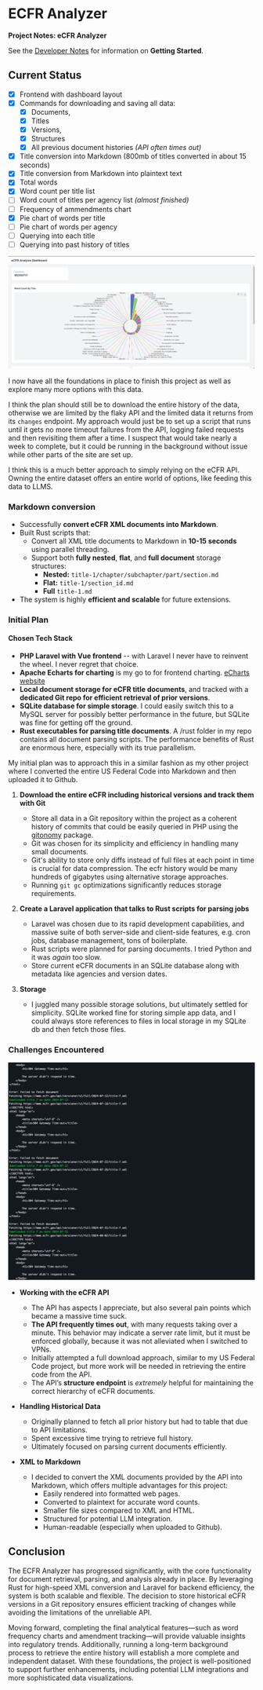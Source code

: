 # ECFR Analyzer

**Project Notes: eCFR Analyzer**

See the [Developer Notes](./docs/dev-notes.md) for information on **Getting Started**.

## **Current Status** ##
- [x] Frontend with dashboard layout
- [x] Commands for downloading and saving all data:
  - [x] Documents, 
  - [x] Titles
  - [x] Versions,
  - [x] Structures
  - [x] All previous document histories *(API often times out)*
- [x] Title conversion into Markdown (800mb of titles converted in about 15 seconds)
- [x] Title conversion from Markdown into plaintext text
- [x] Total words
- [x] Word count per title list
- [ ] Word count of titles per agency list *(almost finished)*
- [ ] Frequency of ammendments chart
- [x] Pie chart of words per title 
- [ ] Pie chart of words per agency
- [ ] Querying into each title
- [ ] Querying into past history of titles

![Dashboard](./docs/images/dashboard-2.png)

I now have all the foundations in place to finish this project as well as explore many more options with this data. 

I think the plan should still be to download the entire history of the data, otherwise we are limited by the flaky API and the limited data it returns from its `changes` endpoint. My approach would just be to set up a script that runs until it gets no more timeout failures from the API, logging failed requests and then revisiting them after a time. I suspect that would take nearly a week to complete, but it could be running in the background without issue while other parts of the site are set up.

I think this is a much better approach to simply relying on the eCFR API. Owning the entire dataset offers an entire world of options, like feeding this data to LLMS. 

### **Markdown conversion**
- Successfully **convert eCFR XML documents into Markdown**.
- Built Rust scripts that:
  - Convert all XML title documents to Markdown in **10-15 seconds** using parallel threading.
  - Support both **fully nested**, **flat**, and **full document** storage structures:
    - **Nested:** `title-1/chapter/subchapter/part/section.md`
    - **Flat:** `title-1/section_id.md`
    - **Full** `title-1.md`
- The system is highly **efficient and scalable** for future extensions.


### **Initial Plan**

#### **Chosen Tech Stack**
- **PHP Laravel with Vue frontend** -- with Laravel I never have to reinvent the wheel. I never regret that choice.
- **Apache Echarts for charting** is my go to for frontend charting. [eCharts website](https://echarts.apache.org/examples/en/index.html#chart-type-line)
- **Local document storage for eCFR title documents**, and tracked with a **dedicated Git repo for efficient retrieval of prior versions**.
- **SQLite database for simple storage**. I could easily switch this to a MySQL server for possibly better performance in the future, but SQLite was fine for getting off the ground.
- **Rust executables for parsing title documents**. A /rust folder in my repo contains all document parsing scripts. The performance benefits of Rust are enormous here, especially with its true parallelism. 


My initial plan was to approach this in a similar fashion as my other project where I converted the entire US Federal Code into Markdown and then uploaded it to Github. 

1. **Download the entire eCFR including historical versions and track them with Git**
   - Store all data in a Git repository within the project as a coherent history of commits that could be easily queried in PHP using the [gitonomy](https://github.com/gitonomy/gitlib) package.
   - Git was chosen for its simplicity and efficiency in handling many small documents.
   - Git's ability to store only diffs instead of full files at each point in time is crucial for data compression. The ecfr history would be many hundreds of gigabytes using alternative storage approaches. 
   - Running `git gc` optimizations significantly reduces storage requirements.
   
2. **Create a Laravel application that talks to Rust scripts for parsing jobs**
   - Laravel was chosen due to its rapid development capabilities, and massive suite of both server-side and client-side features, e.g. cron jobs, database management, tons of boilerplate. 
   - Rust scripts were planned for parsing documents. I tried Python and it was *again* too slow.
   - Store current eCFR documents in an SQLite database along with metadata like agencies and version dates.

3. **Storage**
	- I juggled many possible storage solutions, but ultimately settled for simplicity. SQLite worked fine for storing simple app data, and I could always store references to files in local storage in my SQLite db and then fetch those files.  

### **Challenges Encountered**
![API Failures](./docs/images/api-failures.png)
- **Working with the eCFR API**
  - The API has aspects I appreciate, but also several pain points which became a massive time suck. 
  - **The API frequently times out**, with many requests taking over a minute. This behavior may indicate a server rate limit, but it must be enforced globally, because it was not alleviated when I switched to VPNs. 
  - Initially attempted a full download approach, similar to my US Federal Code project, but more work will be needed in retrieving the entire code from the API.
  - The API’s **structure endpoint** is *extremely* helpful for maintaining the correct hierarchy of eCFR documents.

- **Handling Historical Data**
  - Originally planned to fetch all prior history but had to table that due to API limitations.
  - Spent excessive time trying to retrieve full history. 
  - Ultimately focused on parsing current documents efficiently.

- **XML to Markdown**
  - I decided to convert the XML documents provided by the API into Markdown, which offers multiple advantages for this project:
    - Easily rendered into formatted web pages.
    - Converted to plaintext for accurate word counts.
    - Smaller file sizes compared to XML and HTML.
    - Structured for potential LLM integration.
    - Human-readable (especially when uploaded to Github).


## Conclusion
The ECFR Analyzer has progressed significantly, with the core functionality for document retrieval, parsing, and analysis already in place. By leveraging Rust for high-speed XML conversion and Laravel for backend efficiency, the system is both scalable and flexible. The decision to store historical eCFR versions in a Git repository ensures efficient tracking of changes while avoiding the limitations of the unreliable API. 

Moving forward, completing the final analytical features—such as word frequency charts and amendment tracking—will provide valuable insights into regulatory trends. Additionally, running a long-term background process to retrieve the entire history will establish a more complete and independent dataset. With these foundations, the project is well-positioned to support further enhancements, including potential LLM integrations and more sophisticated data visualizations. 
